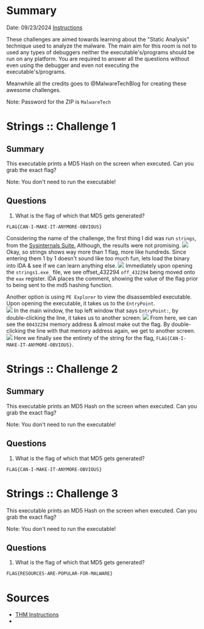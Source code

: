 # Summary
Date: 09/23/2024
[Instructions](https://tryhackme.com/r/room/basicmalwarere)

These challenges are aimed towards learning about the "Static Analysis" technique used to analyze the malware. The main aim for this room is not to used any types of debuggers neither the executable's/programs should be run on any platform. You are required to answer all the questions without even using the debugger and even not executing the executable's/programs.

Meanwhile all the credits goes to @MalwareTechBlog for creating these awesome challenges. 

Note:  Password for the ZIP is `MalwareTech`

# Strings :: Challenge 1

## Summary
This executable prints a MD5 Hash on the screen when executed. Can you grab the exact flag?

Note: You don't need to run the executable!

## Questions

1. What is the flag of which that MD5 gets generated?

```
FLAG{CAN-I-MAKE-IT-ANYMORE-OBVIOUS}
```
Considering the name of the challenge, the first thing I did was run `strings`, from the [Sysinternals Suite.](https://learn.microsoft.com/en-us/sysinternals/downloads/)  Although, the results were not promising.
![](file-20240923115921711.png)
Okay, so strings shows way more than 1 flag, more like hundreds.  Since entering them 1 by 1 doesn't sound like too much fun, lets load the binary into IDA & see if we can learn anything else.
![](file-20240923122636488.png)
Immediately upon opening the `strings1.exe_` file, we see offset_432294 `off_432294` being moved onto the `eax` register.   IDA places the comment, showing the value of the flag prior to being sent to the md5 hashing function.

Another option is using `PE Explorer` to view the disassembled executable.  Upon opening the executable, it takes us to the `EntryPoint`.  
![](file-20240923124552765.png)
In the main window, the top left window that says `EntryPoint:`,  by double-clicking the line, it takes us to another screen:
![](file-20240923130002646.png)
From here, we can see the `00432294` memory address & almost make out the flag.  By double-clicking the line with that memory address again, we get to another screen.
![](file-20240923130236024.png)
Here we finally see the entirety of the string for the flag, `FLAG{CAN-I-MAKE-IT-ANYMORE-OBVIOUS}`.

# Strings :: Challenge 2

## Summary

This executable prints an MD5 Hash on the screen when executed. Can you grab the exact flag?

Note: You don't need to run the executable!

## Questions

1. What is the flag of which that MD5 gets generated?

```
FLAG{CAN-I-MAKE-IT-ANYMORE-OBVIOUS}
```

# Strings :: Challenge 3

This executable prints an MD5 Hash on the screen when executed. Can you grab the exact flag?

Note: You don't need to run the executable!

## Questions

1. What is the flag of which that MD5 gets generated?
  
```
FLAG{RESOURCES-ARE-POPULAR-FOR-MALWARE}
```


# Sources
- [THM Instructions](https://tryhackme.com/r/room/basicmalwarere)
- 